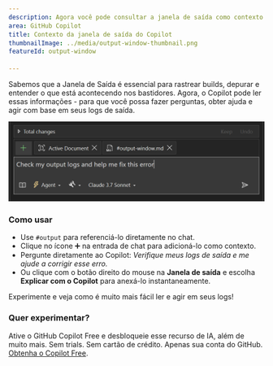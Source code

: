 ```yaml
---
description: Agora você pode consultar a janela de saída como contexto no Copilot Chat.
area: GitHub Copilot
title: Contexto da janela de saída do Copilot
thumbnailImage: ../media/output-window-thumbnail.png
featureId: output-window

---
```



Sabemos que a Janela de Saída é essencial para rastrear builds, depurar e entender o que está acontecendo nos bastidores. Agora, o Copilot pode ler essas informações - para que você possa fazer perguntas, obter ajuda e agir com base em seus logs de saída.

![Janela de saída](../media/output-window.png)

### Como usar
- Use `#output` para referenciá-lo diretamente no chat.
- Clique no ícone ➕ na entrada de chat para adicioná-lo como contexto.
- Pergunte diretamente ao Copilot: *Verifique meus logs de saída e me ajude a corrigir esse erro.*
- Ou clique com o botão direito do mouse na **Janela de saída** e escolha **Explicar com o Copilot** para anexá-lo instantaneamente.

Experimente e veja como é muito mais fácil ler e agir em seus logs!

### Quer experimentar?
Ative o GitHub Copilot Free e desbloqueie esse recurso de IA, além de muito mais.
Sem trials. Sem cartão de crédito. Apenas sua conta do GitHub. [Obtenha o Copilot Free](https://github.com/settings/copilot).
